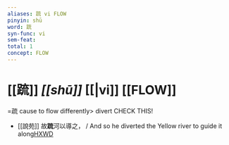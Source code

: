 ```yaml
---
aliases: 䟽 vi FLOW
pinyin: shū
word: 䟽
syn-func: vi
sem-feat: 
total: 1
concept: FLOW 
---
```

# [[䟽]] *[[shū]]*  [[|vi]] [[FLOW]]
=疏 cause to flow differently> divert CHECK THIS!
 - [[說苑]] 故**䟽**河以導之， / And so he diverted the Yellow river to guide it along[HXWD](https://hxwd.org/textview.html?location=CH1a0907_CHANT_001-9a.7)